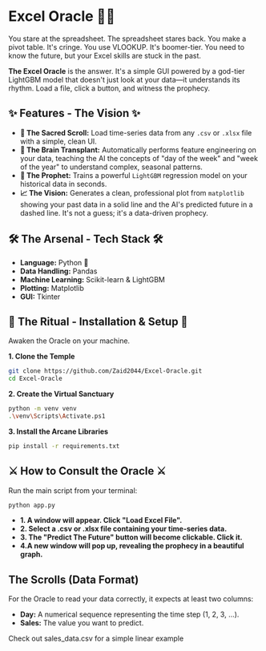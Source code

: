 # Excel Oracle 🔮✨

You stare at the spreadsheet. The spreadsheet stares back. You make a pivot table. It's cringe. You use VLOOKUP. It's boomer-tier. You need to know the future, but your Excel skills are stuck in the past.

**The Excel Oracle** is the answer. It's a simple GUI powered by a god-tier LightGBM model that doesn't just look at your data—it understands its rhythm. Load a file, click a button, and witness the prophecy.

## ✨ Features - The Vision ✨

*   **📜 The Sacred Scroll:** Load time-series data from any `.csv` or `.xlsx` file with a simple, clean UI.
*   **🧠 The Brain Transplant:** Automatically performs feature engineering on your data, teaching the AI the concepts of "day of the week" and "week of the year" to understand complex, seasonal patterns.
*   **🤖 The Prophet:** Trains a powerful `LightGBM` regression model on your historical data in seconds.
*   **📈 The Vision:** Generates a clean, professional plot from `matplotlib` showing your past data in a solid line and the AI's predicted future in a dashed line. It's not a guess; it's a data-driven prophecy.

## 🛠️ The Arsenal - Tech Stack 🛠️

*   **Language:** Python 🐍
*   **Data Handling:** Pandas
*   **Machine Learning:** Scikit-learn & LightGBM
*   **Plotting:** Matplotlib
*   **GUI:** Tkinter

## 📜 The Ritual - Installation & Setup 📜

Awaken the Oracle on your machine.

**1. Clone the Temple**
```bash
git clone https://github.com/Zaid2044/Excel-Oracle.git
cd Excel-Oracle
```

**2. Create the Virtual Sanctuary**
```bash
python -m venv venv
.\venv\Scripts\Activate.ps1
```

**3. Install the Arcane Libraries**
```bash
pip install -r requirements.txt
```

## ⚔️ How to Consult the Oracle ⚔️

Run the main script from your terminal:
```bash
python app.py
```

*   **1. A window will appear. Click "Load Excel File".**
*   **2. Select a .csv or .xlsx file containing your time-series data.**
*   **3. The "Predict The Future" button will become clickable. Click it.**
*   **4.A new window will pop up, revealing the prophecy in a beautiful graph.** 

## The Scrolls (Data Format)

For the Oracle to read your data correctly, it expects at least two columns:

*   **Day:** A numerical sequence representing the time step (1, 2, 3, ...).
*   **Sales:** The value you want to predict.

Check out sales_data.csv for a simple linear example